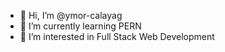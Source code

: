- 👋 Hi, I’m @ymor-calayag
- 🌱 I’m currently learning PERN
- 👀 I’m interested in Full Stack Web Development
<!---
ymor-calayag/ymor-calayag is a ✨ special ✨ repository because its `README.md` (this file) appears on your GitHub profile.
You can click the Preview link to take a look at your changes.
--->
